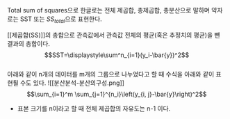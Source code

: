 Total sum of squares으로 한글로는 전체 제곱합, 총제곱합, 총분산으로 말하며 약자로는 SST 또는 $SS_{total}$으로 표현한다. 

[[제곱합(SS)]]의 총합으로 관측값에서 관측값 전체의 평균(혹은 추정치의 평균)을 뺀 결과의 총합이다. 
$$SST=\displaystyle\sum^n_{i=1}(y_i-\bar{y})^2$$
<br>
아래와 같이 n개의 데이터를 m개의 그룹으로 나누었다고 할 때 수식을 아래와 같이 표현될 수도 있다.
![[분산분석-분산의구성.png]]
$$\sum_{i=1}^m \sum_{j=1}^{n_i}\left(y_{i, j}-\bar{y}\right)^2$$

* 표본 크기를 n이라고 할 때 전체 제곱합의 자유도는 n-1 이다. 